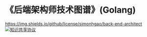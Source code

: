 《后端架构师技术图谱》(Golang)
=======

https://img.shields.io/github/license/simonhgao/back-end-architect
[![知识共享协议](https://img.shields.io/github/license/simonhgao/back-end-architect)](https://github.com/simonhgao/back-end-architect/blob/main/LICENSE)
